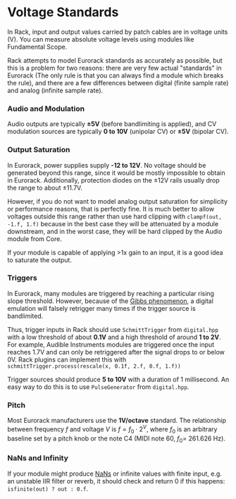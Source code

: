 # Voltage Standards

In Rack, input and output values carried by patch cables are in voltage units (V).
You can measure absolute voltage levels using modules like Fundamental Scope.

Rack attempts to model Eurorack standards as accurately as possible, but this is a problem for two reasons: there are very few actual "standards" in Eurorack (The only rule is that you can always find a module which breaks the rule), and there are a few differences between digital (finite sample rate) and analog (infinite sample rate).

### Audio and Modulation

Audio outputs are typically **±5V** (before bandlimiting is applied), and CV modulation sources are typically **0 to 10V** (unipolar CV) or **±5V** (bipolar CV).

### Output Saturation

In Eurorack, power supplies supply **-12 to 12V**.
No voltage should be generated beyond this range, since it would be mostly impossible to obtain in Eurorack.
Additionally, protection diodes on the ±12V rails usually drop the range to about ±11.7V.

However, if you do not want to model analog output saturation for simplicity or performance reasons, that is perfectly fine.
It is much better to allow voltages outside this range rather than use hard clipping with `clampf(out, -1.f, 1.f)` because in the best case they will be attenuated by a module downstream, and in the worst case, they will be hard clipped by the Audio module from Core.

If your module is capable of applying >1x gain to an input, it is a good idea to saturate the output.

### Triggers

In Eurorack, many modules are triggered by reaching a particular rising slope threshold.
However, because of the [Gibbs phenomenon](https://en.wikipedia.org/wiki/Gibbs_phenomenon), a digital emulation will falsely retrigger many times if the trigger source is bandlimited.

Thus, trigger inputs in Rack should use `SchmittTrigger` from `digital.hpp` with a low threshold of about **0.1V** and a high threshold of around **1 to 2V**.
For example, Audible Instruments modules are triggered once the input reaches 1.7V and can only be retriggered after the signal drops to or below 0V.
Rack plugins can implement this with `schmittTrigger.process(rescale(x, 0.1f, 2.f, 0.f, 1.f))`

Trigger sources should produce **5 to 10V** with a duration of 1 millisecond.
An easy way to do this is to use `PulseGenerator` from `digital.hpp`.

### Pitch

Most Eurorack manufacturers use the **1V/octave** standard.
The relationship between frequency $f$ and voltage $V$ is $f = f_0 \cdot 2^{V}$, where $f_0$ is an arbitrary baseline set by a pitch knob or the note C4 (MIDI note 60, $f_0 =$ 261.626 Hz).

### NaNs and Infinity

If your module might produce [NaNs](https://en.wikipedia.org/wiki/NaN) or infinite values with finite input, e.g. an unstable IIR filter or reverb, it should check and return 0 if this happens: `isfinite(out) ? out : 0.f`.